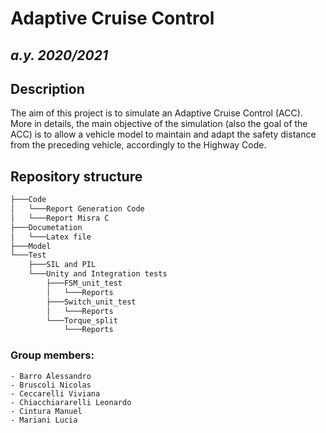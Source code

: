 # __Adaptive Cruise Control__ 
## _a.y. 2020/2021_

## __Description__
The aim of this project is to simulate an Adaptive Cruise Control (ACC). More in details, the main objective of the simulation (also the goal of the ACC) is to allow a vehicle model to maintain and adapt the safety distance from the preceding vehicle, accordingly to the Highway Code. 

## __Repository structure__
``` bash
├───Code
│   └───Report Generation Code
│   └───Report Misra C
├───Documetation
│   └───Latex file
├───Model
└───Test
    ├───SIL and PIL
    └───Unity and Integration tests
        ├───FSM_unit_test
        │   └───Reports
        ├───Switch_unit_test
        │   └───Reports
        └───Torque_split
            └───Reports

```

### __Group members:__ 

	- Barro Alessandro 
	- Bruscoli Nicolas 
	- Ceccarelli Viviana 
	- Chiacchiararelli Leonardo 
	- Cintura Manuel 
	- Mariani Lucia 

